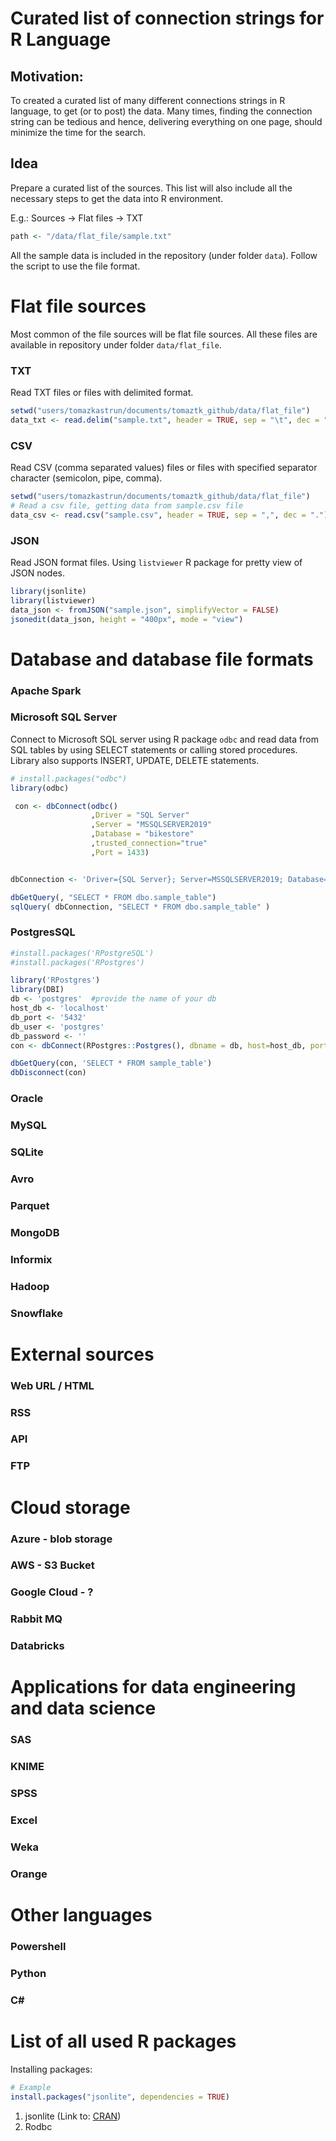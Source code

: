 # Curated list of connection strings for R Language


## Motivation:
To created a curated list of many different connections strings in R language, to get (or to post) the data. Many times, finding the connection string can be tedious and hence, delivering everything on one page, should minimize the time for the search.

## Idea
Prepare a curated list of the sources. This list will also include all the necessary steps to get the data into R environment.

E.g.: Sources -> Flat files -> TXT

```R
path <- "/data/flat_file/sample.txt"
```

All the sample data is included in the repository (under folder `data`). Follow the script to use the file format.


# Flat file sources

Most common of the file sources will be flat file sources.
All these files are available in repository under folder `data/flat_file`.

### TXT

Read TXT files or files with delimited format.

```R
setwd("users/tomazkastrun/documents/tomaztk_github/data/flat_file")
data_txt <- read.delim("sample.txt", header = TRUE, sep = "\t", dec = ".")
```


### CSV

Read CSV (comma separated values) files or files with specified separator character (semicolon, pipe, comma).

```R
setwd("users/tomazkastrun/documents/tomaztk_github/data/flat_file")
# Read a csv file, getting data from sample.csv file
data_csv <- read.csv("sample.csv", header = TRUE, sep = ",", dec = ".")
```

### JSON

Read JSON format files. Using `listviewer` R package for pretty view of JSON nodes.

```R
library(jsonlite)
library(listviewer)
data_json <- fromJSON("sample.json", simplifyVector = FALSE)
jsonedit(data_json, height = "400px", mode = "view")
```


# Database and database file formats

### Apache Spark


### Microsoft SQL Server

Connect to Microsoft SQL server using R package `odbc` and read data from SQL tables by using SELECT statements or calling stored procedures. Library also supports INSERT, UPDATE, DELETE statements.

```R
# install.packages("odbc")
library(odbc)

 con <- dbConnect(odbc()
                  ,Driver = "SQL Server"
                  ,Server = "MSSQLSERVER2019"
                  ,Database = "bikestore"
                  ,trusted_connection="true"
                  ,Port = 1433)


dbConnection <- 'Driver={SQL Server}; Server=MSSQLSERVER2019; Database=bikestore; Trusted_Connection=Yes'

dbGetQuery(, "SELECT * FROM dbo.sample_table")
sqlQuery( dbConnection, "SELECT * FROM dbo.sample_table" )
```

### PostgresSQL

```R
#install.packages('RPostgreSQL')
#install.packages('RPostgres')

library('RPostgres')
library(DBI)
db <- 'postgres'  #provide the name of your db
host_db <- 'localhost'
db_port <- '5432'  
db_user <- 'postgres'  
db_password <- ''
con <- dbConnect(RPostgres::Postgres(), dbname = db, host=host_db, port=db_port, user=db_user, password=db_password)  

dbGetQuery(con, 'SELECT * FROM sample_table')
dbDisconnect(con) 

```

### Oracle

### MySQL

### SQLite

### Avro

### Parquet

### MongoDB

### Informix

### Hadoop

### Snowflake


# External sources


### Web URL / HTML

### RSS

### API 

### FTP




# Cloud storage

### Azure - blob storage

### AWS - S3 Bucket

### Google Cloud - ?

### Rabbit MQ

### Databricks


# Applications for data engineering and data science

### SAS

### KNIME

### SPSS

### Excel

### Weka

### Orange


# Other languages

### Powershell

### Python

### C#


# List of all used R packages

Installing packages:
```R
# Example
install.packages("jsonlite", dependencies = TRUE)
```



1. jsonlite (Link to: [CRAN](https://cran.r-project.org/web/packages/jsonlite/index.html))
1. Rodbc


